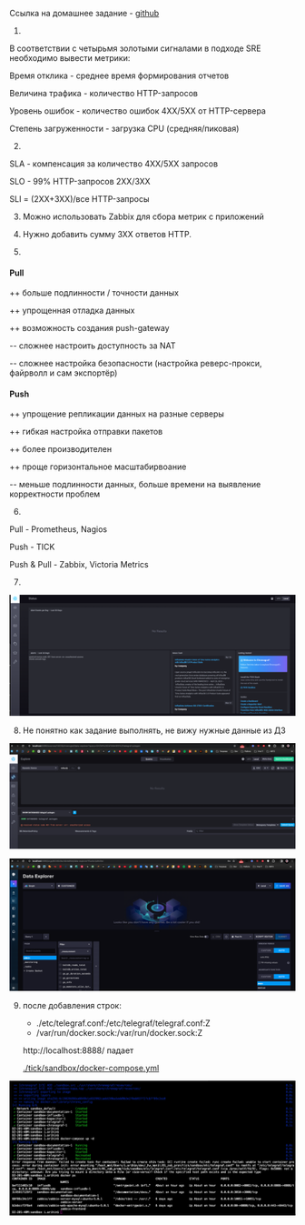 Ссылка на домашнее задание - [github](https://github.com/netology-code/mnt-homeworks/blob/MNT-video/10-monitoring-02-systems/README.md)

1. 
В соответствии с четырьмя золотыми сигналами в подходе SRE необходимо вывести метрики:

Время отклика - среднее время формирования отчетов

Величина трафика - количество HTTP-запросов 

Уровень ошибок - количество ошибок 4XX/5XX от HTTP-сервера

Степень загруженности - загрузка CPU (средняя/пиковая)

2. 
SLA - компенсация за количество 4XX/5XX запросов

SLO - 99% HTTP-запросов 2XX/3XX

SLI = (2XX+3XX)/все HTTP-запросы

3. Можно использовать Zabbix для сбора метрик с приложений

4. Нужно добавить сумму 3ХХ ответов HTTP.

5. 
#### Pull 
++ больше подлинности / точности данных

++ упрощенная отладка данных

++ возможность создания push-gateway  

-- сложнее настроить доступность за NAT

-- сложнее настройка безопасности (настройка реверс-прокси, файрволл и сам экспортёр)

#### Push
++ упрощение репликации данных на разные серверы

++ гибкая настройка отправки пакетов

++ более производителен

++ проще горизонтальное масштабирвоание

-- меньше подлинности данных, больше времени на выявление корректности проблем

6. 
Pull - Prometheus, Nagios

Push - TICK

Push & Pull - Zabbix, Victoria Metrics

7. 

![!\[Alt text\](<img/!\[Alt text\](<img/7.png>)>)](<img/7.png>)

8. Не понятно как задание выполнять, не вижу нужные данные из ДЗ

![!\[Alt text\](<img/!\[Alt text\](<img/8-1.png>)>)](<img/8-1.png>)

![!\[Alt text\](<img/!\[Alt text\](<img/8-2.png>)>)](<img/8-2.png>)

9. после добавления строк:

      - ./etc/telegraf.conf:/etc/telegraf/telegraf.conf:Z
      - /var/run/docker.sock:/var/run/docker.sock:Z
    
   http://localhost:8888/ падает

   [./tick/sandbox/docker-compose.yml](tick/sandbox/docker-compose.yml) 

![!\[Alt text\](<img/!\[Alt text\](<img/9.png>)>)](<img/9.png>)
